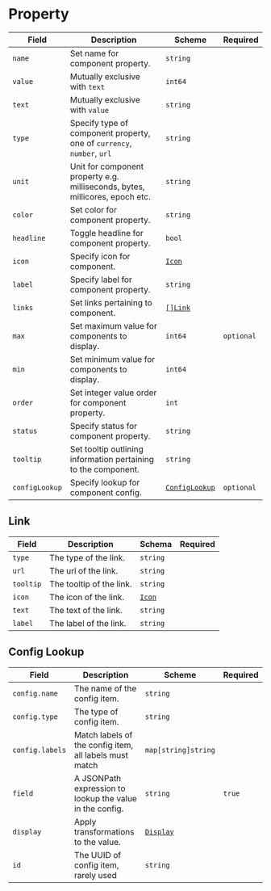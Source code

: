 # Property

| Field          | Description                                                                   | Scheme                                  | Required   |
| -------------- | ----------------------------------------------------------------------------- | --------------------------------------- | ---------- |
| `name`         | Set name for component property.                                              | `string`                                |            |
| `value`        | Mutually exclusive with `text`                                                | `int64`                                 |            |
| `text`         | Mutually exclusive with `value`                                               | `string`                                |            |
| `type`         | Specify type of component property, one of `currency`, `number`, `url`        | `string`                                |            |
| `unit`         | Unit for component property e.g. milliseconds, bytes, millicores, epoch etc.  | `string`                                |            |
| `color`        | Set color for component property.                                             | `string`                                |            |
| `headline`     | Toggle headline for component property.                                       | `bool`                                  |            |
| `icon`         | Specify icon for component.                                                   | [`Icon`](/reference/types#icon)                                 |            |
| `label`        | Specify label for component property.                                         | `string`                                |            |
| `links`        | Set links pertaining to component.                                            | [`[]Link`](#link)                       |            |
| `max`          | Set maximum value for components to display.                                  | `int64`                                 | `optional` |
| `min`          | Set minimum value for components to display.                                  | `int64`                                 |            |
| `order`        | Set integer value order for component property.                               | `int`                                   |            |
| `status`       | Specify status for component property.                                        | `string`                                |            |
| `tooltip`      | Set tooltip outlining information pertaining to the component.                | `string`                                |            |
| `configLookup` | Specify lookup for component config.                                          | [`ConfigLookup`](#config-lookup)         | `optional` |

<!-- | `summary`      | Set Summary for component property e.g Healthy, Unhealthy, Warning, and Info. | [`Template`](../concepts/templating.md) | `optional` | -->


## Link

| Field     | Description              | Schema   | Required |
| --------- | ------------------------ | -------- | -------- |
| `type`    | The type of the link.    | `string` |          |
| `url`     | The url of the link.     | `string` |          |
| `tooltip` | The tooltip of the link. | `string` |          |
| `icon`    | The icon of the link.    | [`Icon`](/reference/types#icon) |          |
| `text`    | The text of the link.    | `string` |          |
| `label`   | The label of the link.   | `string` |          |


## Config Lookup

| Field           | Description                                              | Scheme                                 | Required |
| --------------- | -------------------------------------------------------- | -------------------------------------- | -------- |
| `config.name`   | The name of the config item.                             | `string`                               |          |
| `config.type`   | The type of config item.                                 | `string`                               |          |
| `config.labels` | Match labels of the config item, all labels must match   | `map[string]string`                    |          |
| `field`         | A JSONPath expression to lookup the value in the config. | `string`                               | `true`   |
| `display`       | Apply transformations to the value.                      | [`Display`](../concepts/templating.md) |          |
| `id`            | The UUID of config item, rarely used                     | `string`                               |          |
